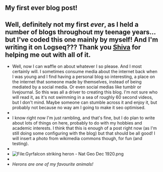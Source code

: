 ## My first ever blog post!
Well, definitely not my first *ever*, as I held a number of blogs throughout my teenage years... **but** I've coded this one mainly by myself! And I'm writing it on Logseq??? Thank you [Shiva](https://gl0bsec.github.io/) for helping me out with all of it.
-
- Well, now I can waffle on about whatever I so please. And I most certainly will. I sometimes consume media about the internet back when I was young and I find having a personal blog so interesting, a place on the internet that someone made by themselves, instead of being mediated by a social media. Or even social medias like tumblr or livejournal. So this was all a driver to creating this blog. I'm not sure who will read it, as it's not swimming in a sea of roughly 60 second videos, but I don't mind. Maybe someone can stumble across it and enjoy it, but probably not because no way am I going to make it seo optimised.
-
- I know right now I'm just rambling, and that's fine, but I do plan to write about lots of things on here, probably to do with my hobbies and academic interests. I think that this is enough of a post right now (as I'm still doing some configuring with the blog) but that should be all good! I will insert a photo from wikimedia commons though, for fun (and testing).
-
- ![File:Gyrfalcon striking heron - Nat Geo Dec 1920.png](https://upload.wikimedia.org/wikipedia/commons/thumb/4/48/Gyrfalcon_striking_heron_-_Nat_Geo_Dec_1920.png/137px-Gyrfalcon_striking_heron_-_Nat_Geo_Dec_1920.png)
-
- *Herons are one of my favourite animals!*